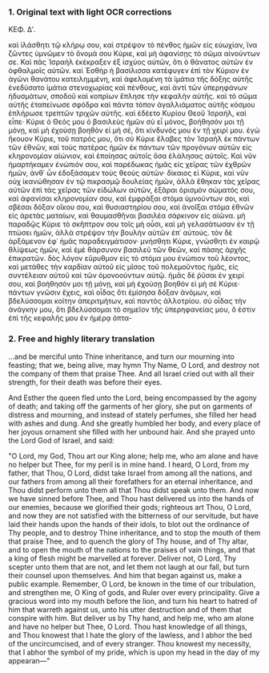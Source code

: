 ### 1. Original text with light OCR corrections

ΚΕΦ. Δʹ.

καὶ ἱλάσθητι τῷ κλήρῳ σου, καὶ στρέψον τὸ πένθος ἡμῶν εἰς εὐωχίαν, ἵνα ζῶντες ὑμνῶμεν τὸ ὄνομά σου Κύριε, καὶ μὴ ἀφανίσῃς τὸ σῶμα αἰνούντων σε. Καὶ πᾶς Ἰσραὴλ ἐκέκραξεν ἐξ ἰσχύος αὐτῶν, ὅτι ὁ θάνατος αὐτῶν ἐν ὀφθαλμοῖς αὐτῶν. καὶ Ἐσθὴρ ἡ βασίλισσα κατέφυγεν ἐπὶ τὸν Κύριον ἐν ἀγῶνι θανάτου κατειλημμένη, καὶ ἀφελομένη τὰ ἱμάτια τῆς δόξης αὐτῆς ἐνεδύσατο ἱμάτια στενοχωρίας καὶ πένθους, καὶ ἀντὶ τῶν ὑπερηφάνων ἡδυσμάτων, σποδοῦ καὶ κοπρίων ἔπλησε τὴν κεφαλὴν αὐτῆς. καὶ τὸ σῶμα αὐτῆς ἐταπείνωσε σφόδρα καὶ πάντα τόπον ἀγαλλιάματος αὐτῆς κόσμου ἐπλήρωσε τρεπτῶν τριχῶν αὐτῆς. καὶ ἐδέετο Κυρίου Θεοῦ Ἰσραήλ, καὶ εἶπε· Κύριε ὁ Θεός μου ὁ βασιλεὺς ἡμῶν σὺ εἶ μόνος, βοήθησόν μοι τῇ μόνῃ, καὶ μὴ ἐχούσῃ βοηθὸν εἰ μὴ σέ, ὅτι κίνδυνός μου ἐν τῇ χειρί μου. ἐγὼ ἤκουον Κύριε, τοῦ πατρός μου, ὅτι σὺ Κύριε ἔλαβες τὸν Ἰσραὴλ ἐκ πάντων τῶν ἐθνῶν, καὶ τοὺς πατέρας ἡμῶν ἐκ πάντων τῶν προγόνων αὐτῶν εἰς κληρονομίαν αἰώνιον, καὶ ἐποίησας αὐτοῖς ὅσα ἐλάλησας αὐτοῖς. Καὶ νῦν ἡμαρτήκαμεν ἐνώπιόν σου, καὶ παρέδωκας ἡμᾶς εἰς χεῖρας τῶν ἐχθρῶν ἡμῶν, ἀνθ᾿ ὧν ἐδοξάσαμεν τοὺς θεοὺς αὐτῶν· δίκαιος εἰ Κύριε, καὶ νῦν οὐχ ἱκανώθησαν ἐν τῷ πικρασμῷ δουλείας ἡμῶν, ἀλλὰ ἔθηκαν τὰς χεῖρας αὐτῶν ἐπὶ τὰς χεῖρας τῶν εἰδώλων αὐτῶν, ἐξᾶραι ὁρισμὸν σώματός σου, καὶ ἀφανίσαι κληρονομίαν σου, καὶ ἐμφράξαι στόμα ὑμνούντων σοι, καὶ σβέσαι δόξαν οἴκου σου, καὶ θυσιαστηρίου σου, καὶ ἀνοῖξαι στόμα ἐθνῶν εἰς ἀρετὰς ματαίων, καὶ θαυμασθῆναι βασιλέα σάρκινον εἰς αἰῶνα. μὴ παραδῷς Κύριε τὸ σκῆπτρον σου τοῖς μὴ οὖσι, καὶ μὴ γελασάτωσαν ἐν τῇ πτώσει ἡμῶν, ἀλλὰ στρέψον τὴν βουλὴν αὐτῶν ἐπ᾿ αὐτούς. τὸν δὲ ἀρξάμενον ἐφ᾿ ἡμᾶς παραδειγμάτισον· μνήσθητι Κύριε, γνώσθητι ἐν καιρῷ θλίψεως ἡμῶν, καὶ ἐμὲ θάρσυνον βασιλεῦ τῶν θεῶν, καὶ πάσης ἀρχῆς ἐπικρατῶν. δὸς λόγον εὔρυθμον εἰς τὸ στόμα μου ἐνώπιον τοῦ λέοντος, καὶ μετάθες τὴν καρδίαν αὐτοῦ εἰς μῖσος τοῦ πολεμοῦντος ἡμᾶς, εἰς συντέλειαν αὐτοῦ καὶ τῶν ὁμονοούντων αὐτῷ. ἡμᾶς δὲ ῥῦσαι ἐν χειρί σου, καὶ βοήθησόν μοι τῇ μόνῃ, καὶ μὴ ἐχούσῃ βοηθὸν εἰ μὴ σὲ Κύριε· πάντων γνῶσιν ἔχεις, καὶ οἶδας ὅτι ἐμίσησα δόξαν ἀνόμων, καὶ βδελύσσομαι κοίτην ἀπεριτμήτων, καὶ παντὸς ἀλλοτρίου. σὺ οἶδας τὴν ἀνάγκην μου, ὅτι βδελύσσομαι τὸ σημεῖον τῆς ὑπερηφανείας μου, ὅ ἐστιν ἐπὶ τῆς κεφαλῆς μου ἐν ἡμέρᾳ ὀπτα-

### 2. Free and highly literary translation

...and be merciful unto Thine inheritance, and turn our mourning into feasting; that we, being alive, may hymn Thy Name, O Lord, and destroy not the company of them that praise Thee.
And all Israel cried out with all their strength, for their death was before their eyes.

And Esther the queen fled unto the Lord, being encompassed by the agony of death; and taking off the garments of her glory, she put on garments of distress and mourning, and instead of stately perfumes, she filled her head with ashes and dung. And she greatly humbled her body, and every place of her joyous ornament she filled with her unbound hair. And she prayed unto the Lord God of Israel, and said:

"O Lord, my God, Thou art our King alone; help me, who am alone and have no helper but Thee, for my peril is in mine hand.
I heard, O Lord, from my father, that Thou, O Lord, didst take Israel from among all the nations, and our fathers from among all their forefathers for an eternal inheritance, and Thou didst perform unto them all that Thou didst speak unto them.
And now we have sinned before Thee, and Thou hast delivered us into the hands of our enemies, because we glorified their gods; righteous art Thou, O Lord, and now they are not satisfied with the bitterness of our servitude, but have laid their hands upon the hands of their idols, to blot out the ordinance of Thy people, and to destroy Thine inheritance, and to stop the mouth of them that praise Thee, and to quench the glory of Thy house, and of Thy altar, and to open the mouth of the nations to the praises of vain things, and that a king of flesh might be marvelled at forever.
Deliver not, O Lord, Thy scepter unto them that are not, and let them not laugh at our fall, but turn their counsel upon themselves. And him that began against us, make a public example. Remember, O Lord, be known in the time of our tribulation, and strengthen me, O King of gods, and Ruler over every principality.
Give a gracious word into my mouth before the lion, and turn his heart to hatred of him that warreth against us, unto his utter destruction and of them that conspire with him.
But deliver us by Thy hand, and help me, who am alone and have no helper but Thee, O Lord. Thou hast knowledge of all things, and Thou knowest that I hate the glory of the lawless, and I abhor the bed of the uncircumcised, and of every stranger.
Thou knowest my necessity, that I abhor the symbol of my pride, which is upon my head in the day of my appearan—"